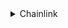 <details>
<summary>Chainlink</summary>

- [Chainlink API Call [See Description] | Chainlink Engineering Tutorials](https://youtu.be/ay4rXZhAefs)
- [[See Description] Connect any API to your smart contract | Chainlink Engineering Tutorials](https://youtu.be/AtHp7me2Yks)
- [Chainlink keepers](https://youtube.com/playlist?list=PLVP9aGDn-X0RloqS1uYcuaPSW3GIgoCkg)
- [Chainlink data feeds](https://youtube.com/playlist?list=PLVP9aGDn-X0RloqS1uYcuaPSW3GIgoCkg)
- [Testing with hardhat](https://youtu.be/0r7mgJTeoD0)
- [Adapter.js - A Chainlink External Adapter for Fetching Data & Executing Custom JavaScript](https://youtu.be/V_P_IAfr22I)
- [Testing with Brownie](https://youtu.be/uR3VKVQtYhQ)
- [Testing Smart Contracts & Multi-Chains | Chainlink Hackathon Workshop](https://youtu.be/d8SqLaH8pu0)
- [Data feeds architecture](https://docs.chain.link/docs/architecture-overview/)
- [Data feed - Decentralized Data Model](https://docs.chain.link/docs/architecture-decentralized-model/#aggregator)
- [Data feed - Feed Registry](https://docs.chain.link/docs/feed-registry/)
- [Data Feeds API Reference](https://docs.chain.link/docs/price-feeds-api-reference/#latestrounddata)
- [APIs, Smart Contracts, and How to Connect Them](https://blog.chain.link/apis-smart-contracts-and-how-to-connect-them/)
- [Testnet Nodes and Jobs](https://docs.chain.link/docs/any-api-testnet-nodes/)
- [Oracle - Tasks](https://docs.chain.link/docs/tasks/)
- [Oracle - v2 Jobs](https://docs.chain.link/docs/jobs/)
- [Chainlink integration framework with Go](https://smartcontractkit.github.io/chainlink-testing-framework/quickstart/writing-your-first-test.html)

</details>
